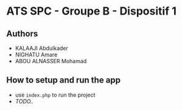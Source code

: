 # ATS SPC - Groupe B - Dispositif 1

## Authors

- KALAAJI Abdulkader
- NIGHATU Amare
- ABOU ALNASSER Mohamad

## How to setup and run the app

- use `index.php` to run the project
- _TODO.._
